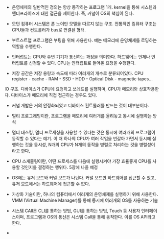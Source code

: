 - 운영체제의 일반적인 정의는 항상 동작하는 프로그램 1개. kernel을 통해 시스템과 엔터프라이즈에 대한 접근을 제어한다. 즉, 커널이 OS의 핵심이 된다.

- 모던 컴퓨터 시스템은 폰 노이만 모델을 따르지 않는 구조. 전통적인 컴퓨터 구조는 CPU들과 컨트롤러가 bus로 연결된 형태. 


- 부트스트랩 프로그램은 부팅을 위해 사용한다. 얘는 메모리에 운영체제를 로딩하는 역할을 수행한다. 

- 인터럽트는 CPU와 주변 기기가 통신하는 과정을 의미한다. 하드웨어는 언제나 인터럽트를 신청할 수 있다. CPU는 인터럽트로 들어온 요청을 수행한다.

- 저장 공간은 저장 용량과 속도에 따라 여러개의 개수로 분류되어있다. CPU register - cache - RAM - SSD - HDD - Optical Disk - magnetic tapes…

IO 구조. 디바이스가 CPU에 요청하고 쓰레드를 실행하며, CPU가 메모리와 상호작용한다. 디바이스가 메모리에 직접 접근하는 경우도 있다.

- 커널 개발은 거의 안정화되었고 디바이스 컨트롤러를 만드는 것이 대부분이다.

- 멀티 프로그래밍이란, 프로그램을 메모리에 여러개를 올려놓고 동시에 실행하는 방식

- 멀티 태스킹, 멀티 프로세싱을 사용할 수 있다는 것은 동시에 여러개의 프로그램이 동작할 수 있다는 얘기. 이 때 하나의 CPU가 여러 작업을 번갈아 가면서 동시에 실행하는 것을 동시성, N개의 CPU가 N개의 동작을 병렬로 처리하는 것을 병렬성이라고 한다,

- CPU 스케줄링이란, 어떤 프로세스를 다음에 실행시켜야 가장 효율좋게 CPU를 사용할 것인지를 결정하는 행위다. 5장에 나올 예정

- OS에는 유저 모드와 커널 모드가 나뉜다. 커널 모드만 하드웨어를 접근할 수 있고, 유저 모드에서는 하드웨어에 접근할 수 없다. 

- 가상화 기술이란, 하나의 컴퓨터에서 여러개의 운영체제를 실행하기 위해 사용한다. VMM (Virtual Machine Manager)를 통해 동시에 여러개의 OS를 사용하는 기술

- 시스템 CAll은 CLI를 통하는 방법, GUI를 통하는 방법, Touch 등 사용자 인터페이스이며, 프로그램과 OS의 통신은 시스템 Call을 통해 동작한다. 이를 OS API라고 한다.

- 

<br/>

